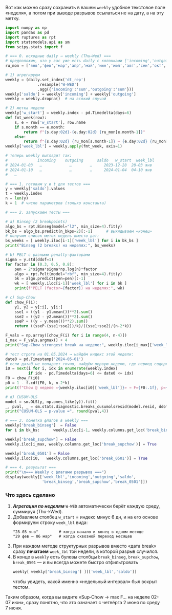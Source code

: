 Вот как можно сразу сохранить в вашем `weekly` удобное текстовое поле «неделя», а потом при выводе разрывов ссылаться не на дату, а на эту метку.

```python
import numpy as np
import pandas as pd
import ruptures as rpt
import statsmodels.api as sm
from scipy.stats import f

# === 0. исходные daily → weekly (Thu→Wed) ===
# предположим, что у вас уже есть daily с колонками ['incoming','outgoing','saldo']
ru_mon = ['янв','фев','мар','апр','май','июн','июл','авг','сен','окт','ноя','дек']

# 1) агрегируем
weekly = (daily.set_index('dt_rep')
              .resample('W-WED')
              .agg({'incoming':'sum','outgoing':'sum'}))
weekly['saldo'] = weekly['incoming'] + weekly['outgoing']
weekly = weekly.dropna()  # на всякий случай

# 2) метка недели
weekly['w_start'] = weekly.index - pd.Timedelta(days=6)
def fmt_week(row):
    s, e = row['w_start'], row.name
    if s.month == e.month:
        return f"{s.day:02d}-{e.day:02d} {ru_mon[e.month-1]}"
    else:
        return f"{s.day:02d} {ru_mon[s.month-1]} – {e.day:02d} {ru_mon[e.month-1]}"
weekly['week_lbl'] = weekly.apply(fmt_week, axis=1)

# теперь weekly выглядит так:
#             incoming    outgoing      saldo   w_start  week_lbl
# 2024‑01‑03   …            …        …     2023‑12‑28  28‑03 янв
# 2024‑01‑10   …            …        …     2024‑01‑04  04‑10 янв
#   …

# === 1. готовим y и t для тестов ===
y = weekly['saldo'].values
t = weekly.index
n = len(y)
k = 1  # число параметров (только константа)

# === 2. запускаем тесты ===

# a) Binseg (2 breakpoints)
algo_bs = rpt.Binseg(model="l2", min_size=4).fit(y)
bk_bs = algo_bs.predict(n_bkps=2)[:-1]      # выкидываем «конец»
# получим список меток недель вместо дат:
bs_weeks = [ weekly.iloc[i-1]['week_lbl'] for i in bk_bs ]
print("Binseg (2 breaks) на неделях:", bs_weeks)

# b) PELT с разными penalty-факторами
sigma = y.std(ddof=1)
for factor in (0.3, 0.5, 0.8):
    pen = 2*sigma*sigma*np.log(n)*factor
    algo = rpt.Pelt(model="rbf", min_size=4).fit(y)
    bk = algo.predict(pen=pen)[:-1]
    wk = [ weekly.iloc[i-1]['week_lbl'] for i in bk ]
    print(f"PELT (factor={factor}) на неделях:", wk)

# c) Sup‑Chow
def chow_F(i):
    y1, y2 = y[:i], y[i:]
    sse1 = ((y1 - y1.mean())**2).sum()
    sse2 = ((y2 - y2.mean())**2).sum()
    sseP = ((y - y.mean())**2).sum()
    return ((sseP-(sse1+sse2))/k)/((sse1+sse2)/(n-2*k))

F_vals = np.array([chow_F(i) for i in range(4, n-4)])
i_max = F_vals.argmax() + 4
print("Sup‑Chow strongest break на неделе:", weekly.iloc[i_max]['week_lbl'])

# тест строго на 01.05.2024 → найдём индекс этой недели:
date0 = pd.Timestamp('2024-05-01')
# если дата0 не попадает точно, найдём первую неделю, где период содержит 1 мая:
i0 = next(i for i, idx in enumerate(weekly.index)
          if idx - pd.Timedelta(days=6) <= date0 <= idx)
F0 = chow_F(i0)
p0 = 1 - f.cdf(F0, k, n-2*k)
print(f"Chow @ неделе «{weekly.iloc[i0]['week_lbl']}» → F={F0:.1f}, p={p0:.4f}")

# d) CUSUM‑OLS
model = sm.OLS(y, np.ones_like(y)).fit()
_, pval, _ = sm.stats.diagnostic.breaks_cusumolsresid(model.resid, ddof=0)
print("CUSUM‑OLS → p‑value =", round(pval,4))

# === 3. пометка флагов в weekly ===
weekly['break_binseg']  = False
for i in bk_bs:      weekly.iloc[i-1, weekly.columns.get_loc('break_binseg')] = True

weekly['break_supchow'] = False
weekly.iloc[i_max, weekly.columns.get_loc('break_supchow')] = True

weekly['break_0501'] = False
weekly.iloc[i0,   weekly.columns.get_loc('break_0501')] = True

# === 4. результат ===
print("\n=== Weekly с флагами разрывов ===")
display(weekly[['week_lbl','incoming','outgoing','saldo',
                'break_binseg','break_supchow','break_0501']])
```

### Что здесь сделано

1. ***Агрегация по неделям*** `W-WED` автоматически берёт каждую среду, суммируя (Thu→Wed).  
2. Добавляем столбец `w_start` = индекс минус 6 дн, и на его основе формируем строку `week_lbl` вида:
   ```
   "28-03 янв"         # когда начало и конец в одном месяце
   "29 фев – 06 мар"   # когда сквозной переход месяцев
   ```
3. При каждом методе структурных разрывов вместо «дата break» сразу **печатаем** `week_lbl` той недели, в которой разрыв случился.  
4. В конце в `weekly` есть булевы столбцы `break_binseg`, `break_supchow`, `break_0501` — и вы всегда можете быстро отфильтровать
   ```python
   weekly[ weekly['break_binseg'] ][['week_lbl','saldo']]
   ```
   чтобы увидеть, какой именно «недельный интервал» был вскрыт тестом.

Таким образом, когда вы видите «Sup‑Chow → max F… на неделе 02-07 июн», сразу понятно, что это означает с четвёрга 2 июня по среду 7 июня.
